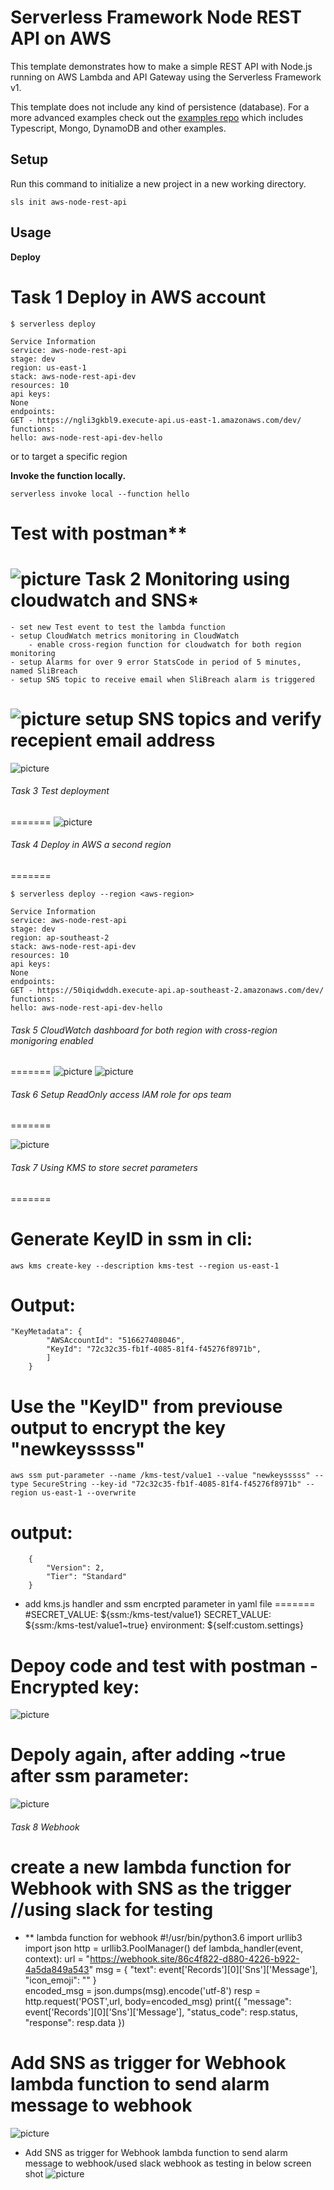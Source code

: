 <!--
title: 'AWS Simple HTTP Endpoint example in NodeJS'
description: 'This template demonstrates how to make a simple REST API with Node.js running on AWS Lambda and API Gateway using the Serverless Framework v1.'
layout: Doc
framework: v1
platform: AWS
language: nodeJS
authorLink: 'https://github.com/serverless'
authorName: 'Serverless, inc.'
authorAvatar: 'https://avatars1.githubusercontent.com/u/13742415?s=200&v=4'
-->

# Serverless Framework Node REST API on AWS

This template demonstrates how to make a simple REST API with Node.js running on AWS Lambda and API Gateway using the Serverless Framework v1.

This template does not include any kind of persistence (database). For a more advanced examples check out the [examples repo](https://github.com/serverless/examples/) which includes Typescript, Mongo, DynamoDB and other examples.

## Setup

Run this command to initialize a new project in a new working directory.

`sls init aws-node-rest-api`

## Usage

**Deploy**

Task 1 Deploy in AWS account
=======
```
$ serverless deploy
```
    Service Information
    service: aws-node-rest-api
    stage: dev
    region: us-east-1
    stack: aws-node-rest-api-dev
    resources: 10
    api keys:
    None
    endpoints:
    GET - https://ngli3gkbl9.execute-api.us-east-1.amazonaws.com/dev/
    functions:
    hello: aws-node-rest-api-dev-hello

or to target a specific region


**Invoke the function locally.**
```
serverless invoke local --function hello
```

Test with postman**
=======

![picture](img/postman.png)
Task 2 Monitoring using cloudwatch and SNS*
=======
    - set new Test event to test the lambda function 
    - setup CloudWatch metrics monitoring in CloudWatch
        - enable cross-region function for cloudwatch for both region monitoring
    - setup Alarms for over 9 error StatsCode in period of 5 minutes, named SliBreach
    - setup SNS topic to receive email when SliBreach alarm is triggered
![picture](img/SNStopic.png)
setup SNS topics and verify recepient email address
=======
![picture](img/SNStoemail.png)

###### Task 3 Test deployment 
=======
![picture](img/SNStoemail.png)
###### Task 4 Deploy in AWS a second region 
=======
```
$ serverless deploy --region <aws-region>
```
    Service Information
    service: aws-node-rest-api
    stage: dev
    region: ap-southeast-2
    stack: aws-node-rest-api-dev
    resources: 10
    api keys:
    None
    endpoints:
    GET - https://50iqidwddh.execute-api.ap-southeast-2.amazonaws.com/dev/
    functions:
    hello: aws-node-rest-api-dev-hello

###### Task 5 CloudWatch dashboard for both region with cross-region monigoring enabled
=======
![picture](img/cloudwatchdashboard.png)
![picture](img/cloudwatchalarm.png)

###### Task 6 Setup ReadOnly access IAM role for ops team
=======

![picture](img/IAM.png)
###### Task 7 Using KMS to store secret parameters
=======

Generate KeyID in ssm in cli:
=======

    aws kms create-key --description kms-test --region us-east-1
Output:
=======
    "KeyMetadata": {
            "AWSAccountId": "516627408046",
            "KeyId": "72c32c35-fb1f-4085-81f4-f45276f8971b",
            ]
        }

Use the "KeyID" from previouse output to encrypt the key "newkeysssss"
=======

    aws ssm put-parameter --name /kms-test/value1 --value "newkeysssss" --type SecureString --key-id "72c32c35-fb1f-4085-81f4-f45276f8971b" --region us-east-1 --overwrite
    
output:
=======
        {
            "Version": 2,
            "Tier": "Standard"
        }
    
- add kms.js handler and ssm encrpted parameter in yaml file
=======
    #SECRET_VALUE: ${ssm:/kms-test/value1}
    SECRET_VALUE: ${ssm:/kms-test/value1~true}
    environment: ${self:custom.settings}

Depoy code and test with postman - Encrypted key:
=======
![picture](img/ssm.png)
   
Depoly again, after adding ~true after ssm parameter:
=======
![picture](img/true.png) 


###### Task 8 Webhook

create a new lambda function for Webhook with SNS as the trigger //using slack for testing
=======
- 
    ** lambda function for webhook
    #!/usr/bin/python3.6
    import urllib3
    import json
    http = urllib3.PoolManager()
    def lambda_handler(event, context):
        url = "https://webhook.site/86c4f822-d880-4226-b922-4a5da849a543"
        msg = {
            "text": event['Records'][0]['Sns']['Message'],
            "icon_emoji": ""
        }        
        encoded_msg = json.dumps(msg).encode('utf-8')
        resp = http.request('POST',url, body=encoded_msg)
        print({
            "message": event['Records'][0]['Sns']['Message'], 
            "status_code": resp.status, 
            "response": resp.data
        })
   

Add SNS as trigger for Webhook lambda function to send alarm message to webhook
=======
![picture](img/webtrigger.png)

- Add SNS as trigger for Webhook lambda function to send alarm message to webhook/used slack webhook as testing in below screen shot
![picture](img/webhook.png)
  



